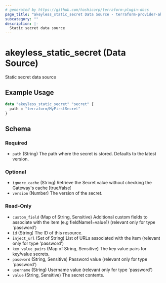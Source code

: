 ```yaml
---
# generated by https://github.com/hashicorp/terraform-plugin-docs
page_title: "akeyless_static_secret Data Source - terraform-provider-akeyless"
subcategory: ""
description: |-
  Static secret data source
---
```


# akeyless_static_secret (Data Source)

Static secret data source

## Example Usage

```terraform
data "akeyless_static_secret" "secret" {
  path = "terraform/MyFirstSecret"
}
```

<!-- schema generated by tfplugindocs -->
## Schema

### Required

- `path` (String) The path where the secret is stored. Defaults to the latest version.

### Optional

- `ignore_cache` (String) Retrieve the Secret value without checking the Gateway's cache [true/false]
- `version` (Number) The version of the secret.

### Read-Only

- `custom_field` (Map of String, Sensitive) Additional custom fields to associate with the item (e.g fieldName1=value1) (relevant only for type 'password')
- `id` (String) The ID of this resource.
- `inject_url` (Set of String) List of URLs associated with the item (relevant only for type 'password')
- `key_value_pairs` (Map of String, Sensitive) The key value pairs for key/value secrets.
- `password` (String, Sensitive) Password value (relevant only for type 'password')
- `username` (String) Username value (relevant only for type 'password')
- `value` (String, Sensitive) The secret contents.



